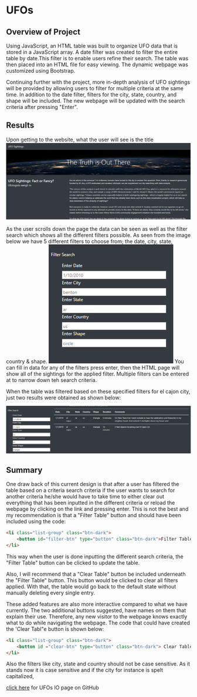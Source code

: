 # UFOs
## Overview of Project
Using JavaScript, an HTML table was built to organize UFO data that is stored in a JavaScript array. A date filter was created to filter the entire table by date.This filter is to enable users refine their search. The table was then placed into an HTML file for easy viewing. The dynamic webpage was customized using Bootstrap.

Continuing further with the project, more in-depth analysis of UFO sightings will be provided by allowing users to filter for multiple criteria at the same time. In addition to the date filter, filters for the city, state, country, and shape will be included. The new webpage will be updated with the search criteria after pressing "Enter".

## Results
Upon getting to the website, what the user will see is the title 
![image1](https://github.com/GerlechJen/UFOs/blob/main/static/images/UFO%20Webpage.png)

As the user scrolls down the page the data can be seen as well as the filter search which shows all the different filters possible. 
As seen from the image below we have 5 different filters to choose from; the date, city, state, country & shape. 
![image2](https://github.com/GerlechJen/UFOs/blob/main/static/images/UFO%20Webpage%20Filter.png)
You can fill in data for any of the filters press enter, then the HTML page will show all of the sightings for the applied filter. Multiple filters can be entered at to narrow down teh search criteria. 

When the table was filtered based on these specified filters for el cajon city, just two results were obtained as shown below:

![image3](https://github.com/GerlechJen/UFOs/blob/main/static/images/Webpage%20Filtered.png)

## Summary
One draw back of this current design is that after a user has filtered the table based on a criteria search criteria if the user wants to search for another criteria he/she would have to take time to either clear out everything that has been inputted in the different criteria or reload the webpage by clicking on the link and pressing enter.
This is not the best and my recommendation is that a "Filter Table" button and should have been included using the code: 

```html
<li class="list-group" class="btn-dark">
    <button id="filter-btn" type="button" class="btn-dark">Filter Table</button>
</li>

```

This way when the user is done inputting the different search criteria, the "Filter Table" button can be clicked to update the table. 

Also, I will recommend that a "Clear Table" button be included underneath the "Filter Table" button. This button would be clicked to clear all filters applied. With that, the table would go back to the default state without manually deleting every single entry. 

These added features are also more interactive compared to what we have currently. The two additional buttons suggested, have names on them that  explain their use. Therefore, any new visitor to the webpage knows exactly what to do while navigating the webpage. The code that could have created the 'Clear Tabl"e button is shown below:

```html
<li class="list-group" class="btn-dark">
    <button id ="clear-btn" type="button" class="btn-dark"> Clear Table</button>
</li>
```
Also the filters like city, state and country should not be case sensitive. As it stands now it is case sensitive and if the city for instance is spelt capitalized, 




[click here](https://gerlechjen.github.io/UFOs/) for UFOs IO page on GitHub
